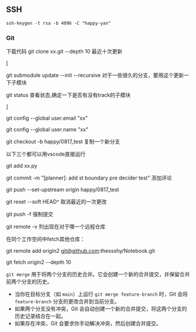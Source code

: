 ## SSH

```
ssh-keygen -t rsa -b 4096 -C "happy-yan"
```

### Git

下载代码 git clone xx.git --depth 10 最近十次更新 

[

git submodule update --init --recursive  对于一些很久的分支，要用这个更新一下子模块

git status 查看状态,确定一下是否有没有track的子模块

]

git config --global user.email "xx"

git config --global user.name "xx"

git checkout -b happy/0817_test 复制一个新分支



以下三个都可以用vscode直接运行

git add xx.py

git commit -m "[planner]: add st boundary pre decider test" 添加评论

git push --set-upstream origin happy/0817_test



git reset --soft HEAD^	取消最近的一次更改

git push -f 强制提交



git remote -v 列出现在对于哪一个远程仓库

在同个工作空间中fetch其他仓库：

git remote add origin2 git@github.com:thessshy/Notebook.git

git fetch origin2 --depth 10



`git merge` 用于将两个分支的历史合并。它会创建一个新的合并提交，并保留合并前两个分支的历史。

- 当你在目标分支（如 `main`）上运行 `git merge feature-branch` 时，Git 会将 `feature-branch` 分支的更改合并到当前分支。
- 如果两个分支没有冲突，Git 会自动创建一个新的合并提交，将这两个分支的历史记录结合在一起。
- 如果存在冲突，Git 会要求你手动解决冲突，然后创建合并提交。